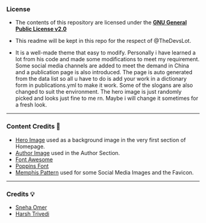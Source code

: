 ### License
* The contents of this repository are licensed under the [**GNU General Public License v2.0**](https://github.com/thedevslot/WhatATheme/blob/master/LICENSE)

* This readme will be kept in this repo for the respect of @TheDevsLot.

* It is a well-made theme that easy to modify. Personally i have learned a lot from his code and made some modifications to meet my requirement. Some social media channels are added to meet the demand in China and a publication page is also introduced. The page is auto generated from the data list so all u have to do is add your work in a dictionary form in publications.yml to make it work. Some of the slogans are also changed to suit the environment. The hero image is just randomly picked and looks just fine to me rn. Maybe i will change it sometimes for a fresh look.

---

### Content Credits :green_heart:
* [Hero Image](https://images.pexels.com/photos/220444/pexels-photo-220444.jpeg?auto=compress&cs=tinysrgb&dpr=2&h=650&w=940) used as a background image in the very first section of Homepage.
* [Author Image](https://cdn.pixabay.com/photo/2015/10/05/22/37/blank-profile-picture-973460_960_720.png) used in the Author Section.
* [Font Awesome](https://fontawesome.com/)
* [Poppins Font](https://fonts.google.com/specimen/Poppins)
* [Memphis Pattern](https://www.freepik.com/free-vector/memphis-pattern-background_4034913.htm#page=1&query=memphis%20pattern&position=23) used for some Social Media Images and the Favicon.

---

### Credits :bulb:
* [Sneha Omer](http://sassyecoder.github.io/)
* [Harsh Trivedi](http://harsh98trivedi.github.io/)

